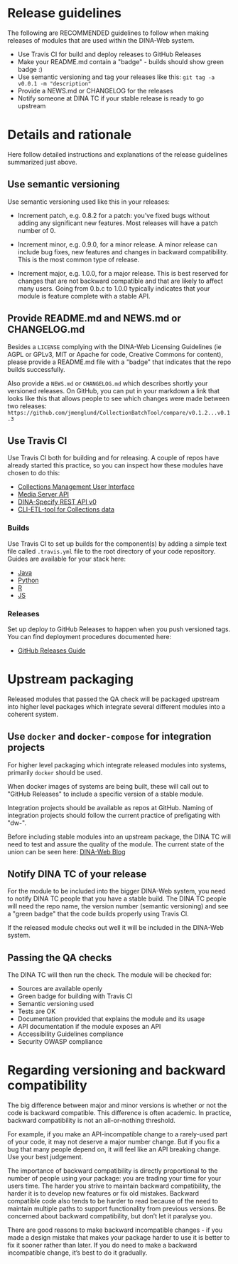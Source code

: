 # Release guidelines

The following are RECOMMENDED guidelines to follow when making releases of modules that are used within the DINA-Web system.


  - Use Travis CI for build and deploy releases to GitHub Releases
  - Make your README.md contain a "badge" - builds should show green badge :)
  - Use semantic versioning and tag your releases like this: `git tag -a v0.0.1 -m "description"`
  - Provide a NEWS.md or CHANGELOG for the releases
  - Notify someone at DINA TC if your stable release is ready to go upstream

# Details and rationale

Here follow detailed instructions and explanations of the release guidelines summarized just above. 

## Use semantic versioning

Use semantic versioning used like this in your releases:

  * Increment patch, e.g. 0.8.2 for a patch: you’ve fixed bugs without adding any significant new features. Most releases will have a patch number of 0.

  * Increment minor, e.g. 0.9.0, for a minor release. A minor release can include bug fixes, new features and changes in backward compatibility. This is the most common type of release. 
  
  * Increment major, e.g. 1.0.0, for a major release. This is best reserved for changes that are not backward compatible and that are likely to affect many users. Going from 0.b.c to 1.0.0 typically indicates that your module is feature complete with a stable API.

## Provide README.md and NEWS.md or CHANGELOG.md

Besides a `LICENSE` complying with the DINA-Web Licensing Guidelines (ie AGPL or GPLv3, MIT or Apache for code, Creative Commons for content), please provide a README.md file with a "badge" that indicates that the repo builds successfully. 

Also provide a `NEWS.md` or `CHANGELOG.md` which describes shortly your versioned releases. On GitHub, you can put in your markdown a link that looks like this that allows people to see which changes were made between two releases: `https://github.com/jmenglund/CollectionBatchTool/compare/v0.1.2...v0.1.3`

## Use Travis CI

Use Travis CI both for building and for releasing. A couple of repos have already started this practice, so you can inspect how these modules have chosen to do this:

  - [Collections Management User Interface](https://github.com/DINA-Web/collections-ui)
  - [Media Server API](https://github.com/DINA-Web/mediaserver-module)
  - [DINA-Specify REST API v0](https://github.com/idali0226/dina-web)
  - [CLI-ETL-tool for Collections data](https://github.com/jmenglund/CollectionBatchTool)

### Builds

Use Travis CI to set up builds for the component(s) by adding a simple text file called  `.travis.yml` file to the root directory of your code repository. Guides are available for your stack here:

  - [Java](https://docs.travis-ci.com/user/languages/java)
  - [Python](https://docs.travis-ci.com/user/languages/python)
  - [R](https://docs.travis-ci.com/user/languages/r)
  - [JS](https://docs.travis-ci.com/user/languages/javascript-with-nodejs)

### Releases

Set up deploy to  GitHub Releases to happen when you push versioned tags. You can find deployment procedures documented here: 

  - [GitHub Releases Guide](https://docs.travis-ci.com/user/deployment/releases)


# Upstream packaging

Released modules that passed the QA check will be packaged upstream into higher level packages which integrate several different modules into a coherent system.

## Use `docker` and `docker-compose` for integration projects

For higher level packaging which integrate released modules into systems, primarily `docker` should be used. 

When docker images of systems are being built, these will call out to "GitHub Releases" to include a specific version of a stable module.

Integration projects should be available as repos at GitHub. Naming of integration projects should follow the current practice of prefigating with "dw-".

Before including stable modules into an upstream package, the DINA TC will need to test and assure the quality of the module. The current state of the union can be seen here: [DINA-Web Blog](http://blog.dina-web.net/progress/)

## Notify DINA TC of your release

For the module to be included into the bigger DINA-Web system, you need to notify DINA TC people that you have a stable build. The DINA TC people will need the repo name, the version number (semantic versioning) and see a "green badge" that the code builds properly using Travis CI.

If the released module checks out well it will be included in the DINA-Web system. 

## Passing the QA checks

The DINA TC  will then run the check. The module will be checked for:

  - Sources are available openly
  - Green badge for building with Travis CI
  - Semantic versioning used
  - Tests are OK
  - Documentation provided that explains the module and its usage
  - API documentation if the module exposes an API
  - Accessibility Guidelines compliance
  - Security OWASP compliance

# Regarding versioning and backward compatibility

The big difference between major and minor versions is whether or not the code is backward compatible. This difference is often academic. In practice, backward compatibility is not an all-or-nothing threshold. 

For example, if you make an API-incompatible change to a rarely-used part of your code, it may not deserve a major number change. But if you fix a bug that many people depend on, it will feel like an API breaking change. Use your best judgement.

The importance of backward compatibility is directly proportional to the number of people using your package: you are trading your time for your users time. The harder you strive to maintain backward compatibility, the harder it is to develop new features or fix old mistakes. 
Backward compatible code also tends to be harder to read because of the need to maintain multiple paths to support functionality from previous versions. Be concerned about backward compatibility, but don’t let it paralyse you.

There are good reasons to make backward incompatible changes - if you made a design mistake that makes your package harder to use it is better to fix it sooner rather than later. If you do need to make a backward incompatible change, it’s best to do it gradually. 
